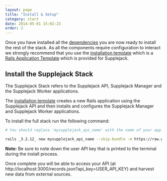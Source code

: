 ```yaml
---
layout: page
title: "Install & Setup"
category: start
date: 2014-05-01 15:02:23
order: 2
---
```


Once you have installed all the [dependencies](http://digitalnz.github.io/supplejack/start/dependencies.html) you are now ready to install the rest of the stack. As all the components require configuration to interact we strongly recommend that you use the [installation template](https://github.com/DigitalNZ/supplejack_installation) which is a [Rails Application Template](http://guides.rubyonrails.org/rails_application_templates.html) which is provided for Supplejack.

## Install the Supplejack Stack

The Supplejack Stack refers to the Supplejack API, Supplejack Manager and the Supplejack Worker applications. 

The  [installation template](https://github.com/DigitalNZ/supplejack_installation) creates a new Rails application using the Supplejack API and then installs and configures the Supplejack Manager and Supplejack Worker applications.

To install the full stack run the following command:

```bash
# You should replace 'mysupplejack_api_name' with the name of your app.

rails _3.2.12_ new mysupplejack_api_name --skip-bundle -m https://raw.github.com/digitalnz/supplejack_installation/master/supplejack_api_template.rb
```

**Note:** Be sure to note down the user API key that is printed to the terminal during the install process.

Once complete you will be able to access your API (at http://localhost:3000/records.json?api_key=USER_API_KEY) and harvest new data from external sources.
